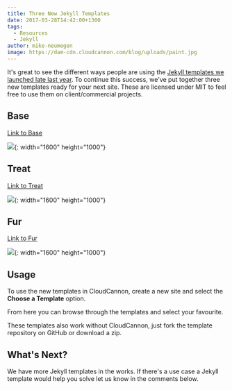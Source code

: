 ```yaml
---
title: Three New Jekyll Templates
date: 2017-03-28T14:42:00+1300
tags:
  - Resources
  - Jekyll
author: mike-neumegen
image: https://dam-cdn.cloudcannon.com/blog/uploads/paint.jpg
---
```

It's great to see the different ways people are using the [Jekyll templates we launched late last year](/announcements/2016/12/05/free-jekyll-templates/). To continue this success, we've put together three new templates ready for your next site. These are licensed under MIT to feel free to use them on client/commercial projects.

## Base

[Link to Base](https://cloudcannon.com/community/themes/base/)

![](https://dam-cdn.cloudcannon.com/blog/assets/blog/3-new-jekyll-templates/base/1.jpeg){: width="1600" height="1000"}

## Treat

[Link to Treat](https://cloudcannon.com/community/themes/treat/)

![](https://dam-cdn.cloudcannon.com/blog/assets/blog/3-new-jekyll-templates/treat/1.jpeg){: width="1600" height="1000"}

## Fur

[Link to Fur](https://cloudcannon.com/community/themes/fur/)

![](https://dam-cdn.cloudcannon.com/blog/assets/blog/3-new-jekyll-templates/fur/1.jpeg){: width="1600" height="1000"}

## Usage

To use the new templates in CloudCannon, create a new site and select the **Choose a Template** option.

From here you can browse through the templates and select your favourite.

These templates also work without CloudCannon, just fork the template repository on GitHub or download a zip.

## What's Next?

We have more Jekyll templates in the works. If there's a use case a Jekyll template would help you solve let us know in the comments below.
